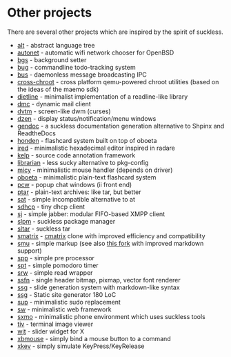Other projects
==============
There are several other projects which are inspired by the spirit of suckless.

* [alt](https://github.com/radare/alt) - abstract language tree
* [autonet](https://github.com/mrdomino/autonet) - automatic wifi network chooser for OpenBSD
* [bgs](https://github.com/Gottox/bgs) - background setter
* [bug](http://vicerveza.homeunix.net/~viric/soft/bug/) - commandline todo-tracking system
* [bus](https://github.com/maandree/bus) - daemonless message broadcasting IPC
* [cross-chroot](https://github.com/radare/cross-chroot) - cross platform qemu-powered chroot utilities (based on the ideas of the maemo sdk)
* [dietline](https://github.com/radare/radare2/blob/master/libr/cons/dietline.c) - minimalist implementation of a readline-like library
* [dmc](//oldgit.suckless.org/dmc/) - dynamic mail client
* [dvtm](http://www.brain-dump.org/projects/dvtm/) - screen-like dwm (curses)
* [dzen](https://github.com/robm/dzen) - display status/notification/menu windows
* [gendoc](https://bztsrc.gitlab.io/gendoc) - a suckless documentation generation alternative to Shpinx and ReadtheDocs
* [honden](https://github.com/joodan-van-github/honden) - flashcard system built on top of oboeta
* [ired](https://github.com/radare/ired) - minimalistic hexadecimal editor inspired in radare
* [kelp](http://kelp.sf.net) - source code annotation framework
* [librarian](https://github.com/maandree/librarian) - less sucky alternative to pkg-config
* [micy](https://github.com/radare/toys/tree/master/micy) - minimalistic mouse handler (depends on driver)
* [oboeta](https://github.com/joodan-van-github/oboeta) - minimalistic plain-text flashcard system
* [pcw](https://bitbucket.org/emg/pcw) - popup chat windows (ii front end)
* [ptar](https://github.com/joodan-van-github/ptar) - plain-text archives: like tar, but better
* [sat](https://github.com/maandree/sat) - simple incompatible alternative to at
* [sdhcp](https://git.2f30.org/sdhcp) - tiny dhcp client
* [sj](https://github.com/younix/sj) - simple jabber: modular FIFO-based XMPP client
* [slpm](https://github.com/radare/slpm) - suckless package manager
* [sltar](https://github.com/Gottox/sltar) - suckless tar
* [smatrix](https://sr.ht/~rjraymond/smatrix/) - [cmatrix](https://github.com/abishekvashok/cmatrix) clone with improved efficiency and compatibility
* [smu](https://github.com/Gottox/smu) - simple markup (see also [this fork](https://github.com/karlb/smu/) with improved markdown support)
* [spp](https://github.com/radare/spp) - simple pre processor
* [spt](https://github.com/pickfire/spt) - simple pomodoro timer
* [srw](https://bitbucket.org/emg/srw) - simple read wrapper
* [ssfn](https://gitlab.com/bztsrc/scalable-font2) - single header bitmap, pixmap, vector font renderer
* [ssg](https://github.com/jroimartin/ssg) - slide generation system with markdown-like syntax
* [ssg](https://www.romanzolotarev.com/ssg.html) - Static site generator 180 LoC
* [sup](//oldgit.suckless.org/sup/) - minimalistic sudo replacement
* [sw](https://github.com/jroimartin/sw) - minimalistic web framework
* [sxmo](https://sxmo.org/) - minimalistic phone environment which uses suckless tools
* [tiv](https://github.com/radare/tiv) - terminal image viewer
* [wjt](https://github.com/ianremmler/wjt) - slider widget for X
* [xbmouse](https://github.com/vlaadbrain/xbmouse) - simply bind a mouse button to a command
* [xkev](https://github.com/vlaadbrain/xkev) - simply simulate KeyPress/KeyRelease
